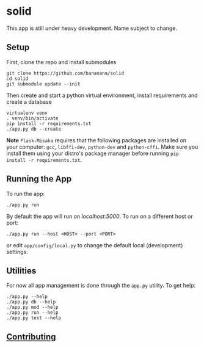 # solid

This app is still under heavy development. Name subject to change.

## Setup

First, clone the repo and install submodules

    git clone https://github.com/bananana/solid
    cd solid
    git submodule update --init

Then create and start a python virtual environment, install requirements and
create a database

    virtualenv venv
    . venv/bin/activate
    pip install -r requirements.txt
    ./app.py db --create

**Note** `Flask-Misaka` requires that the following packages are installed on your computer: `gcc`, `libffi-dev`, `python-dev` and `python-cffi`. Make sure you install them using your distro's package manager before running `pip install -r requirements.txt`.

## Running the App

To run the app:

    ./app.py run

By default the app will run on *localhost:5000*. To run on a different host or port:

    ./app.py run --host <HOST> --port <PORT>

or edit `app/config/local.py` to change the default local (development)
settings.

## Utilities

For now all app management is done through the `app.py` utility. To get help:

    ./app.py --help
    ./app.py db --help
    ./app.py mod --help
    ./app.py run --help
    ./app.py test --help

## [Contributing](CONTRIBUTING.md)
